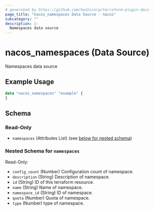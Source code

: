 ```yaml
---
# generated by https://github.com/hashicorp/terraform-plugin-docs
page_title: "nacos_namespaces Data Source - nacos"
subcategory: ""
description: |-
  Namespaces data source
---
```


# nacos_namespaces (Data Source)

Namespaces data source

## Example Usage

```terraform
data "nacos_namespaces" "example" {
}
```

<!-- schema generated by tfplugindocs -->
## Schema

### Read-Only

- `namespaces` (Attributes List) (see [below for nested schema](#nestedatt--namespaces))

<a id="nestedatt--namespaces"></a>
### Nested Schema for `namespaces`

Read-Only:

- `config_count` (Number) Configuration count of namespace.
- `description` (String) Description of namespace.
- `id` (String) ID of this terraform resource.
- `name` (String) Name of namespace.
- `namespace_id` (String) ID of namespace.
- `quota` (Number) Quota of namespace.
- `type` (Number) type of namespace.
